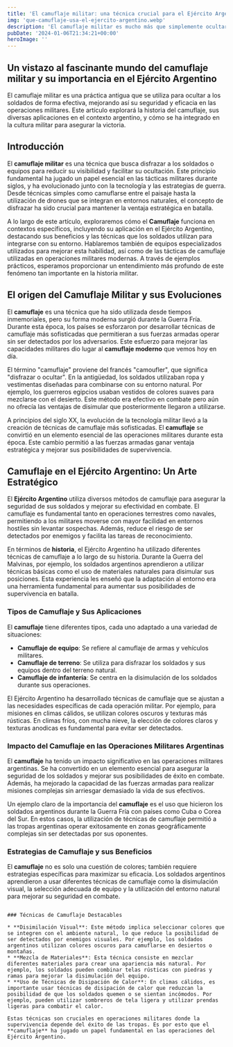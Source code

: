 ```yaml
---
title: 'El camuflaje militar: una técnica crucial para el Ejército Argentino - Camuflaje Militar'
img: 'que-camuflaje-usa-el-ejercito-argentino.webp'
description: 'El camuflaje militar es mucho más que simplemente ocultarse del enemigo; es un arte estratégico que ha evolucionado a lo largo de los años, desempeñando un'
pubDate: '2024-01-06T21:34:21+00:00'
heroImage: ''
---
```

    
  ## Un vistazo al fascinante mundo del camuflaje militar y su importancia en el Ejército Argentino

El camuflaje militar es una práctica antigua que se utiliza para ocultar a los soldados de forma efectiva, mejorando así su seguridad y eficacia en las operaciones militares. Este artículo explorará la historia del camuflaje, sus diversas aplicaciones en el contexto argentino, y cómo se ha integrado en la cultura militar para asegurar la victoria.  

## Introducción

El **camuflaje militar** es una técnica que busca disfrazar a los soldados o equipos para reducir su visibilidad y facilitar su ocultación. Este principio fundamental ha jugado un papel esencial en las tácticas militares durante siglos, y ha evolucionado junto con la tecnología y las estrategias de guerra. Desde técnicas simples como camuflarse entre el paisaje hasta la utilización de drones que se integran en entornos naturales, el concepto de disfrazar ha sido crucial para mantener la ventaja estratégica en batalla.

A lo largo de este artículo, exploraremos cómo el **Camuflaje** funciona en contextos específicos, incluyendo su aplicación en el Ejército Argentino, destacando sus beneficios y las técnicas que los soldados utilizan para integrarse con su entorno. Hablaremos también de equipos especializados utilizados para mejorar esta habilidad, así como de las tácticas de camuflaje utilizadas en operaciones militares modernas. A través de ejemplos prácticos, esperamos proporcionar un entendimiento más profundo de este fenómeno tan importante en la historia militar.

## El origen del Camuflaje Militar y sus Evoluciones

El **camuflaje** es una técnica que ha sido utilizada desde tiempos inmemoriales, pero su forma moderna surgió durante la Guerra Fría. Durante esta época, los países se esforzaron por desarrollar técnicas de camuflaje más sofisticadas que permitieran a sus fuerzas armadas operar sin ser detectados por los adversarios. Este esfuerzo para mejorar las capacidades militares dio lugar al **camuflaje moderno** que vemos hoy en día.

El término "camuflaje" proviene del francés "camoufler", que significa "disfrazar o ocultar". En la antigüedad, los soldados utilizaban ropa y vestimentas diseñadas para combinarse con su entorno natural. Por ejemplo, los guerreros egipcios usaban vestidos de colores suaves para mezclarse con el desierto. Este método era efectivo en combate pero aún no ofrecía las ventajas de disimular que posteriormente llegaron a utilizarse.

A principios del siglo XX, la evolución de la tecnología militar llevó a la creación de técnicas de camuflaje más sofisticadas. El **camuflaje** se convirtió en un elemento esencial de las operaciones militares durante esta época. Este cambio permitió a las fuerzas armadas ganar ventaja estratégica y mejorar sus posibilidades de supervivencia.

## Camuflaje en el Ejército Argentino: Un Arte Estratégico

El **Ejército Argentino** utiliza diversos métodos de camuflaje para asegurar la seguridad de sus soldados y mejorar su efectividad en combate. El camuflaje es fundamental tanto en operaciones terrestres como navales, permitiendo a los militares moverse con mayor facilidad en entornos hostiles sin levantar sospechas. Además, reduce el riesgo de ser detectados por enemigos y facilita las tareas de reconocimiento.

En términos de **historia**, el Ejército Argentino ha utilizado diferentes técnicas de camuflaje a lo largo de su historia. Durante la Guerra del Malvinas, por ejemplo, los soldados argentinos aprendieron a utilizar técnicas básicas como el uso de materiales naturales para disimular sus posiciones. Esta experiencia les enseñó que la adaptación al entorno era una herramienta fundamental para aumentar sus posibilidades de supervivencia en batalla.

### Tipos de Camuflaje y Sus Aplicaciones

El **camuflaje** tiene diferentes tipos, cada uno adaptado a una variedad de situaciones:

* **Camuflaje de equipo**: Se refiere al camuflaje de armas y vehículos militares.
* **Camuflaje de terreno**: Se utiliza para disfrazar los soldados y sus equipos dentro del terreno natural.
* **Camuflaje de infantería**: Se centra en la disimulación de los soldados durante sus operaciones.

El Ejército Argentino ha desarrollado técnicas de camuflaje que se ajustan a las necesidades específicas de cada operación militar. Por ejemplo, para misiones en climas cálidos, se utilizan colores oscuros y texturas más rústicas. En climas fríos, con mucha nieve, la elección de colores claros y texturas anodicas es fundamental para evitar ser detectados.

### Impacto del Camuflaje en las Operaciones Militares Argentinas

El **camuflaje** ha tenido un impacto significativo en las operaciones militares argentinas. Se ha convertido en un elemento esencial para asegurar la seguridad de los soldados y mejorar sus posibilidades de éxito en combate. Además, ha mejorado la capacidad de las fuerzas armadas para realizar misiones complejas sin arriesgar demasiado la vida de sus efectivos.

Un ejemplo claro de la importancia del **camuflaje** es el uso que hicieron los soldados argentinos durante la Guerra Fría con países como Cuba o Corea del Sur. En estos casos, la utilización de técnicas de camuflaje permitió a las tropas argentinas operar exitosamente en zonas geográficamente complejas sin ser detectadas por sus oponentes.

### Estrategias de Camuflaje y sus Beneficios

El **camuflaje** no es solo una cuestión de colores; también requiere estrategias específicas para maximizar su eficacia. Los soldados argentinos aprendieron a usar diferentes técnicas de camuflaje como la disimulación visual, la selección adecuada de equipo y la utilización del entorno natural para mejorar su seguridad en combate.
```

### Técnicas de Camuflaje Destacables

* **Disimilación Visual**: Este método implica seleccionar colores que se integren con el ambiente natural, lo que reduce la posibilidad de ser detectados por enemigos visuales. Por ejemplo, los soldados argentinos utilizan colores oscuros para camuflarse en desiertos o montañas.
* **Mezcla de Materiales**: Esta técnica consiste en mezclar diferentes materiales para crear una apariencia más natural. Por ejemplo, los soldados pueden combinar telas rústicas con piedras y ramas para mejorar la disimulación del equipo.
* **Uso de Técnicas de Disipación de Calor**: En climas cálidos, es importante usar técnicas de disipación de calor que reduzcan la posibilidad de que los soldados quemen o se sientan incómodos. Por ejemplo, pueden utilizar sombreros de tela ligera y utilizar prendas ligeras para combatir el calor.

Estas técnicas son cruciales en operaciones militares donde la supervivencia depende del éxito de las tropas. Es por esto que el **camuflaje** ha jugado un papel fundamental en las operaciones del Ejército Argentino.
  